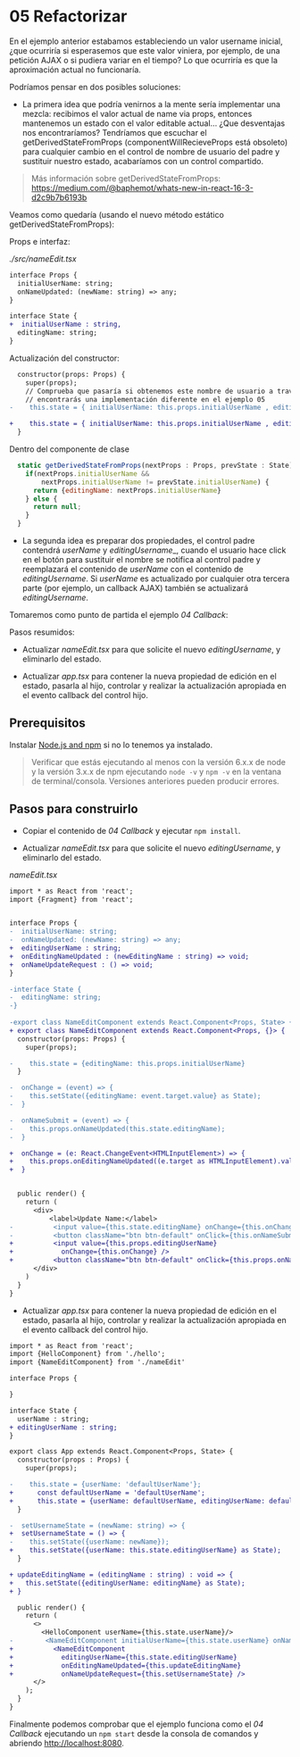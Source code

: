 # 05 Refactorizar

En el ejemplo anterior estabamos estableciendo un valor username inicial, ¿que ocurriría si esperasemos que este valor viniera, por ejemplo, de una petición AJAX o si pudiera variar en el tiempo? Lo que ocurriría es que la aproximación actual no funcionaría.

Podríamos pensar en dos posibles soluciones:

- La primera idea que podría venirnos a la mente sería implementar una mezcla: recibimos el valor actual de  name via props, entonces mantenemos un estado con el valor editable actual... ¿Que desventajas nos encontraríamos? Tendríamos que escuchar el getDerivedStateFromProps (componentWillRecieveProps está obsoleto) para cualquier cambio en el control de nombre de usuario del padre y sustituir nuestro estado, acabaríamos con un control compartido.

> Más información sobre getDerivedStateFromProps: https://medium.com/@baphemot/whats-new-in-react-16-3-d2c9b7b6193b

Veamos como quedaría (usando el nuevo método estático getDerivedStateFromProps):

Props e interfaz:

_./src/nameEdit.tsx_

```diff
interface Props {
  initialUserName: string;
  onNameUpdated: (newName: string) => any;
}

interface State {
+  initialUserName : string,
  editingName: string;
}
```
Actualización del constructor:

```diff
  constructor(props: Props) {
    super(props);
    // Comprueba que pasaría si obtenemos este nombre de usuario a través de un callback AJAX
    // encontrarás una implementación diferente en el ejemplo 05
-    this.state = { initialUserName: this.props.initialUserName , editingName: this.props.initialUserName };

+    this.state = { initialUserName: this.props.initialUserName , editingName: this.props.initialUserName };
  }
```
Dentro del componente de clase

```javascript
  static getDerivedStateFromProps(nextProps : Props, prevState : State) : Partial<State> {
    if(nextProps.initialUserName && 
        nextProps.initialUserName != prevState.initialUserName) {
      return {editingName: nextProps.initialUserName}  
    } else {
      return null;
    }
  }
```

- La segunda idea es preparar dos propiedades, el control padre contendrá _userName_ y _editingUsername__, cuando el usuario hace click en el botón para sustituir el nombre se notifica al control padre y reemplazará el contenido de _userName_ con el contenido de  _editingUsername_. Si _userName_ es actualizado por cualquier otra tercera parte (por ejemplo, un callback AJAX) también se actualizará _editingUsername_.

Tomaremos como punto de partida el ejemplo _04 Callback_:

Pasos resumidos:

- Actualizar _nameEdit.tsx_ para que solicite el nuevo _editingUsername_, y eliminarlo del estado.

- Actualizar _app.tsx_ para contener la nueva propiedad de edición en el estado, pasarla al hijo, controlar y realizar la actualización apropiada en el evento callback del control hijo.

## Prerequisitos

Instalar [Node.js and npm](https://nodejs.org/es/) si no lo tenemos ya instalado.

> Verificar que estás ejecutando al menos con la versión 6.x.x de node y la versión 3.x.x de npm ejecutando `node -v` y `npm -v` en la ventana de terminal/consola. Versiones anteriores pueden producir errores.

## Pasos para construirlo

- Copiar el contenido de _04 Callback_ y ejecutar `npm install`.

- Actualizar _nameEdit.tsx_ para que solicite el nuevo _editingUsername_, y eliminarlo del estado.

_nameEdit.tsx_

```diff
import * as React from 'react';
import {Fragment} from 'react';


interface Props {
-  initialUserName: string;
-  onNameUpdated: (newName: string) => any;  
+  editingUserName : string;
+  onEditingNameUpdated : (newEditingName : string) => void;
+  onNameUpdateRequest : () => void;  
}

-interface State {
-  editingName: string;
-}
  
-export class NameEditComponent extends React.Component<Props, State> {
+ export class NameEditComponent extends React.Component<Props, {}> {
  constructor(props: Props) {
    super(props);

-    this.state = {editingName: this.props.initialUserName}
  }

-  onChange = (event) => {
-    this.setState({editingName: event.target.value} as State);
-  }

-  onNameSubmit = (event) => {
-    this.props.onNameUpdated(this.state.editingName);
-  }

+  onChange = (e: React.ChangeEvent<HTMLInputElement>) => {
+    this.props.onEditingNameUpdated((e.target as HTMLInputElement).value);
+  }


  public render() {
    return (
      <div>
          <label>Update Name:</label>
-          <input value={this.state.editingName} onChange={this.onChange}/>
-          <button className="btn btn-default" onClick={this.onNameSubmit}>Change</button>
+          <input value={this.props.editingUserName}
+            onChange={this.onChange} />
+          <button className="btn btn-default" onClick={this.props.onNameUpdateRequest}>Change</button>
      </div>
    )
  }
}
```

- Actualizar _app.tsx_ para contener la nueva propiedad de edición en el estado, pasarla al hijo, controlar y realizar la actualización apropiada en el evento callback del control hijo.

```diff
import * as React from 'react';
import {HelloComponent} from './hello';
import {NameEditComponent} from './nameEdit'

interface Props {

}

interface State {
  userName : string;
+ editingUserName : string;  
}

export class App extends React.Component<Props, State> {
  constructor(props : Props) {
    super(props);

-    this.state = {userName: 'defaultUserName'};
+      const defaultUserName = 'defaultUserName';
+      this.state = {userName: defaultUserName, editingUserName: defaultUserName};
  }

-  setUsernameState = (newName: string) => {
+  setUsernameState = () => {  
-    this.setState({userName: newName});
+    this.setState({userName: this.state.editingUserName} as State);
  }

+ updateEditingName = (editingName : string) : void => {
+   this.setState({editingUserName: editingName} as State);
+ }

  public render() {
    return (
      <>
        <HelloComponent userName={this.state.userName}/>
-        <NameEditComponent initialUserName={this.state.userName} onNameUpdated={this.setUsernameState}/>
+          <NameEditComponent
+            editingUserName={this.state.editingUserName}
+            onEditingNameUpdated={this.updateEditingName}
+            onNameUpdateRequest={this.setUsernameState} />
      </>
    );
  }
}
```

Finalmente podemos comprobar que el ejemplo funciona como el _04 Callback_ ejecutando un `npm start` desde la consola de comandos y abriendo [http://localhost:8080](http://localhost:8080).
